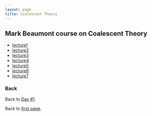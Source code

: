 ```yaml
---
layout: page
title: Coalescent Theory
---
```


## Mark Beaumont course on Coalescent Theory
* [lecture1](./assets/coal_course/lecture1.pdf)
* [lecture2](./assets/coal_course/lecture2.pdf)
* [lecture3](./assets/coal_course/lecture3.pdf)
* [lecture4](./assets/coal_course/lecture4.pdf)
* [lecture5](./assets/coal_course/lecture5.pdf)
* [lecture6](./assets/coal_course/lecture6.pdf)
* [lecture7](./assets/coal_course/lecture7.pdf)

### Back

Back to [Day #1](./Day1_coalescent.md).

Back to [first page](../index.md).
